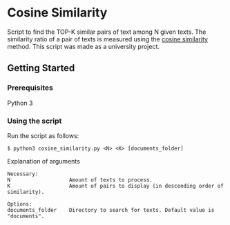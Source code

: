 # Cosine Similarity

Script to find the TOP-K similar pairs of text among N given texts. The similarity ratio of a pair of texts is measured using the [cosine similarity](https://en.wikipedia.org/wiki/Cosine_similarity) method.
This script was made as a university project.

## Getting Started

### Prerequisites

Python 3

### Using the script

Run the script as follows:
```
$ python3 cosine_similarity.py <N> <K> [documents_folder]
```
Explanation of arguments
```
Necessary:
Ν                   Amount of texts to process.
Κ                   Amount of pairs to display (in descending order of similarity).

Options:
documents_folder    Directory to search for texts. Default value is "documents".
```
